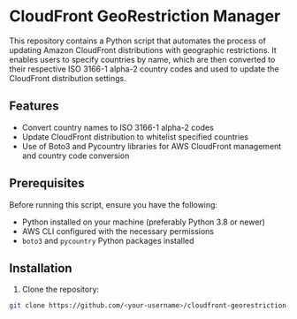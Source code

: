# CloudFront GeoRestriction Manager

This repository contains a Python script that automates the process of updating Amazon CloudFront distributions with geographic restrictions. It enables users to specify countries by name, which are then converted to their respective ISO 3166-1 alpha-2 country codes and used to update the CloudFront distribution settings.

## Features

- Convert country names to ISO 3166-1 alpha-2 codes
- Update CloudFront distribution to whitelist specified countries
- Use of Boto3 and Pycountry libraries for AWS CloudFront management and country code conversion

## Prerequisites

Before running this script, ensure you have the following:
- Python installed on your machine (preferably Python 3.8 or newer)
- AWS CLI configured with the necessary permissions
- `boto3` and `pycountry` Python packages installed

## Installation

1. Clone the repository:
```bash
git clone https://github.com/<your-username>/cloudfront-georestriction-manager.git
